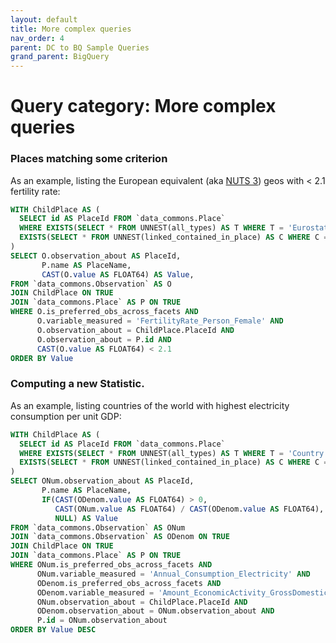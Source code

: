 ```yaml
---
layout: default
title: More complex queries
nav_order: 4
parent: DC to BQ Sample Queries
grand_parent: BigQuery
---
```


# Query category: More complex queries

### Places matching some criterion

As an example, listing the European equivalent (aka [NUTS 3](https://en.wikipedia.org/wiki/Nomenclature_of_Territorial_Units_for_Statistics)) geos with < 2.1 fertility rate:

```sql
WITH ChildPlace AS (
  SELECT id AS PlaceId FROM `data_commons.Place`
  WHERE EXISTS(SELECT * FROM UNNEST(all_types) AS T WHERE T = 'EurostatNUTS3') AND
  EXISTS(SELECT * FROM UNNEST(linked_contained_in_place) AS C WHERE C = 'europe')
)
SELECT O.observation_about AS PlaceId,
       P.name AS PlaceName,
       CAST(O.value AS FLOAT64) AS Value,
FROM `data_commons.Observation` AS O
JOIN ChildPlace ON TRUE
JOIN `data_commons.Place` AS P ON TRUE
WHERE O.is_preferred_obs_across_facets AND
      O.variable_measured = 'FertilityRate_Person_Female' AND
      O.observation_about = ChildPlace.PlaceId AND
      O.observation_about = P.id AND
      CAST(O.value AS FLOAT64) < 2.1
ORDER BY Value
```

### Computing a new Statistic.

As an example, listing countries of the world with highest electricity consumption per unit GDP:

```sql
WITH ChildPlace AS (
  SELECT id AS PlaceId FROM `data_commons.Place`
  WHERE EXISTS(SELECT * FROM UNNEST(all_types) AS T WHERE T = 'Country') AND
  EXISTS(SELECT * FROM UNNEST(linked_contained_in_place) AS C WHERE C = 'Earth')
)
SELECT ONum.observation_about AS PlaceId,
       P.name AS PlaceName,
       IF(CAST(ODenom.value AS FLOAT64) > 0,
          CAST(ONum.value AS FLOAT64) / CAST(ODenom.value AS FLOAT64),
          NULL) AS Value
FROM `data_commons.Observation` AS ONum
JOIN `data_commons.Observation` AS ODenom ON TRUE
JOIN ChildPlace ON TRUE
JOIN `data_commons.Place` AS P ON TRUE
WHERE ONum.is_preferred_obs_across_facets AND
      ONum.variable_measured = 'Annual_Consumption_Electricity' AND
      ODenom.is_preferred_obs_across_facets AND
      ODenom.variable_measured = 'Amount_EconomicActivity_GrossDomesticProduction_Nominal' AND
      ONum.observation_about = ChildPlace.PlaceId AND
      ODenom.observation_about = ONum.observation_about AND
      P.id = ONum.observation_about
ORDER BY Value DESC
```
